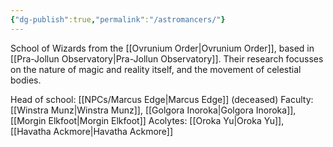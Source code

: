 ```yaml
---
{"dg-publish":true,"permalink":"/astromancers/"}
---
```



School of Wizards from the [[Ovrunium Order\|Ovrunium Order]], based in [[Pra-Jollun Observatory\|Pra-Jollun Observatory]]. Their research focusses on the nature of magic and reality itself, and the movement of celestial bodies. 

Head of school: [[NPCs/Marcus Edge\|Marcus Edge]] (deceased)
Faculty: [[Winstra Munz\|Winstra Munz]], [[Golgora Inoroka\|Golgora Inoroka]], [[Morgin Elkfoot\|Morgin Elkfoot]]
Acolytes: [[Oroka Yu\|Oroka Yu]], [[Havatha Ackmore\|Havatha Ackmore]]